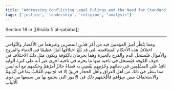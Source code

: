 ```yaml
---
title: "Addressing Conflicting Legal Rulings and the Need for Standardization"
tags: ['justice', 'leadership', 'religion', "analysis"]
---
```


 Section 18 in [[Risāla fī al-ṣaḥāba]]

---
ومما يَنْظُر أميرُ المؤمنينَ فيه من أَمْرِ هَذَينِ المصرين وغيرهما من الأَمْصَار والنَّواحي اختلافُ هذه الأحكام المتناقضة التي قد بَلَغَ اختلافُها أمرًا عظيمًا في الدماء والفروج والأموال فيُستحل الدم والفرج بالحيرة وهما يحرمان بالكوفة ويكون مثل ذلك الاختلاف في جوف الكوفة فيُستحل في ناحية منها ما يحرم في ناحية أخرى غير أنه على كثرة ألوانِهِ نَافِذٌ على المسْلِمِين في دمائهم وحُرُمِهِم يَقْضِي به قضاةٌ جائزٌ أمرُهمْ وحكمهم مع أنه ليس مما ينظر في ذلك من أهل العراق وأهل الحجاز فريقٌ إلا قد لج بهم العُجْبُ بما في أيْدِيهمْ والاستخفافُ ممن سِوَاهم فأقْحَمَهم ذلك في الأمور التي يشفع بها من سمعها من ذوي الألباب
